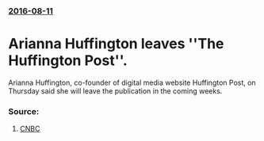 ### [2016-08-11](/news/2016/08/11/index.md)

# Arianna Huffington leaves ''The Huffington Post''. 

Arianna Huffington, co-founder of digital media website Huffington Post, on Thursday said she will leave the publication in the coming weeks.


### Source:

1. [CNBC](https://www.cnbc.com/amp/2016/08/11/arianna-huffington-to-leave-the-huffington-post.html)
